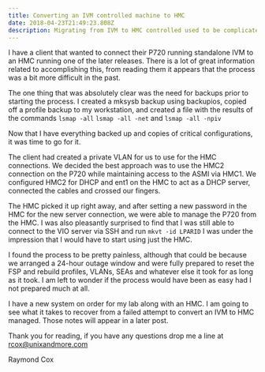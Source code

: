 ```yaml
---
title: Converting an IVM controlled machine to HMC
date: 2018-04-23T21:49:23.808Z
description: Migrating from IVM to HMC controlled used to be complicated.
---
```

I have a client that wanted to connect their P720 running standalone IVM to an HMC running one of the later releases. There is a lot of great information related to accomplishing this, from reading them it appears that the process was a bit more difficult in the past. 

The one thing that was absolutely clear was the need for backups prior to starting the process. I created a mksysb backup using backupios, copied off a profile backup to my workstation, and created a file with the results of the commands `lsmap -all` `lsmap -all -net` and `lsmap -all -npiv` 

Now that I have everything backed up and copies of critical configurations, it was time to go for it. 

The client had created a private VLAN for us to use for the HMC connections. We decided the best approach was to use the HMC2 connection on the P720 while maintaining access to the ASMI via HMC1. We configured HMC2 for DHCP and ent1 on the HMC to act as a DHCP server, connected the cables and crossed our fingers.

The HMC picked it up right away, and after setting a new password in the HMC for the new server connection, we were able to manage the P720 from the HMC. I was also pleasantly surprised to find that I was still able to connect to the VIO server via SSH and run `mkvt -id LPARID` I was under the impression that I would have to start using just the HMC.

I found the process to be pretty painless, although that could be because we arranged a 24-hour outage window and were fully prepared to reset the FSP and rebuild profiles, VLANs, SEAs and whatever else it took for as long as it took. I am left to wonder if the process would have been as easy had I not prepared much at all. 

I have a new system on order for my lab along with an HMC. I am going to see what it takes to recover from a failed attempt to convert an IVM to HMC managed. Those notes will appear in a later post.

Thank you for reading, if you have any questions drop me a line at rcox@unixandmore.com



Raymond Cox
